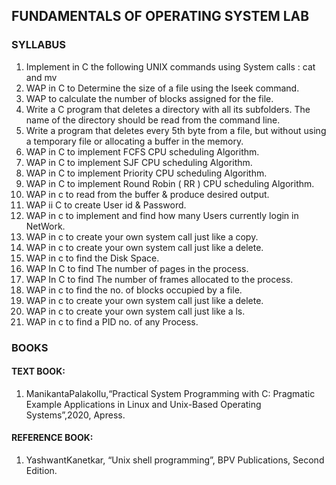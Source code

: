 ## FUNDAMENTALS OF OPERATING SYSTEM LAB

### SYLLABUS

1. Implement in C the following UNIX commands using System calls : cat and mv
2. WAP in C to Determine the size of a file using the lseek command.
3. WAP to calculate the number of blocks assigned for the file.
4. Write a C program that deletes a directory with all its subfolders. The name of the directory should be
 read from the command line.
5. Write a program that deletes every 5th byte from a file, but without using a temporary file or
 allocating a buffer in the memory.
6. WAP in C to implement FCFS CPU scheduling Algorithm.
7. WAP in C to implement SJF CPU scheduling Algorithm.
8. WAP in C to implement Priority CPU scheduling Algorithm.
9. WAP in C to implement Round Robin ( RR ) CPU scheduling Algorithm.
10. WAP in c to read from the buffer & produce desired output.
11. WAP ii C to create User id & Password.
12. WAP in c to implement and find how many Users currently login in NetWork.
13. WAP in c to create your own system call just like a copy.
14. WAP in c to create your own system call just like a delete.
15. WAP in c to find the Disk Space.
16. WAP In C to find The number of pages in the process.
17. WAP In C to find The number of frames allocated to the process.
18. WAP in c to find the no. of blocks occupied by a file.
19. WAP in c to create your own system call just like a delete.
20. WAP in c to create your own system call just like a ls.
21. WAP in c to find a PID no. of any Process.


### BOOKS

#### TEXT BOOK:
1. ManikantaPalakollu,“Practical System Programming with C: Pragmatic Example Applications in
Linux and Unix-Based Operating Systems”,2020, Apress.

#### REFERENCE BOOK:
1. YashwantKanetkar, “Unix shell programming”, BPV Publications, Second Edition.